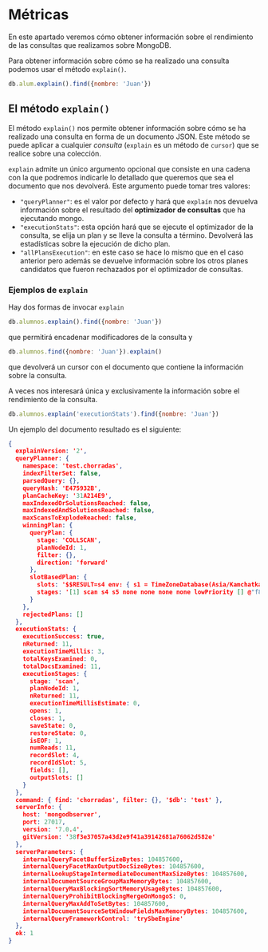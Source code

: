 # Métricas

En este apartado veremos cómo obtener información sobre el rendimiento de las consultas que realizamos sobre MongoDB.

Para obtener información sobre cómo se ha realizado una consulta podemos usar el método `explain()`.

```javascript
db.alum.explain().find({nombre: 'Juan'})
```

## El método `explain()`

El método `explain()` nos permite obtener información sobre cómo se ha realizado una consulta en forma de un documento JSON. Este método se puede aplicar a cualquier *consulta* (`explain` es un método de `cursor`) que se realice sobre una colección.

`explain` admite un único argumento opcional que consiste en una cadena con la que podremos indicarle lo detallado que queremos que sea el documento que nos devolverá. Este argumento puede tomar tres valores:

* `"queryPlanner"`: es el valor por defecto y hará que `explaín` nos devuelva información sobre el resultado del **optimizador de consultas** que ha ejecutando mongo.
* `"executionStats"`: esta opción hará que se ejecute el optimizador de la consulta, se elija un plan y se lleve la consulta a término. Devolverá las estadísticas sobre la ejecución de dicho plan.
* `"allPlansExecution"`: en este caso se hace lo mismo que en el caso anterior pero además se devuelve información sobre los otros planes candidatos que fueron rechazados por el optimizador de consultas.

### Ejemplos de `explain`

Hay dos formas de invocar `explain`

```javascript
db.alumnos.explain().find({nombre: 'Juan'})
```

que permitirá encadenar modificadores de la consulta y

```javascript
db.alumnos.find({nombre: 'Juan'}).explain()
```

que devolverá un cursor con el documento que contiene la información sobre la consulta.

A veces nos interesará única y exclusivamente la información sobre el rendimiento de la consulta.

```javascript
db.alumnos.explain('executionStats').find({nombre: 'Juan'})
```

Un ejemplo del documento resultado es el siguiente:

```json
{
  explainVersion: '2',
  queryPlanner: {
    namespace: 'test.chorradas',
    indexFilterSet: false,
    parsedQuery: {},
    queryHash: 'E475932B',
    planCacheKey: '31A214E9',
    maxIndexedOrSolutionsReached: false,
    maxIndexedAndSolutionsReached: false,
    maxScansToExplodeReached: false,
    winningPlan: {
      queryPlan: {
        stage: 'COLLSCAN',
        planNodeId: 1,
        filter: {},
        direction: 'forward'
      },
      slotBasedPlan: {
        slots: '$$RESULT=s4 env: { s1 = TimeZoneDatabase(Asia/Kamchatka...America/Recife) (timeZoneDB), s3 = 1704658291453 (NOW), s2 = Nothing (SEARCH_META) }',
        stages: '[1] scan s4 s5 none none none none lowPriority [] @"f8c29114-6987-400a-bc92-82f7bb00a913" true false '
      }
    },
    rejectedPlans: []
  },
  executionStats: {
    executionSuccess: true,
    nReturned: 11,
    executionTimeMillis: 3,
    totalKeysExamined: 0,
    totalDocsExamined: 11,
    executionStages: {
      stage: 'scan',
      planNodeId: 1,
      nReturned: 11,
      executionTimeMillisEstimate: 0,
      opens: 1,
      closes: 1,
      saveState: 0,
      restoreState: 0,
      isEOF: 1,
      numReads: 11,
      recordSlot: 4,
      recordIdSlot: 5,
      fields: [],
      outputSlots: []
    }
  },
  command: { find: 'chorradas', filter: {}, '$db': 'test' },
  serverInfo: {
    host: 'mongodbserver',
    port: 27017,
    version: '7.0.4',
    gitVersion: '38f3e37057a43d2e9f41a39142681a76062d582e'
  },
  serverParameters: {
    internalQueryFacetBufferSizeBytes: 104857600,
    internalQueryFacetMaxOutputDocSizeBytes: 104857600,
    internalLookupStageIntermediateDocumentMaxSizeBytes: 104857600,
    internalDocumentSourceGroupMaxMemoryBytes: 104857600,
    internalQueryMaxBlockingSortMemoryUsageBytes: 104857600,
    internalQueryProhibitBlockingMergeOnMongoS: 0,
    internalQueryMaxAddToSetBytes: 104857600,
    internalDocumentSourceSetWindowFieldsMaxMemoryBytes: 104857600,
    internalQueryFrameworkControl: 'trySbeEngine'
  },
  ok: 1
}
```


